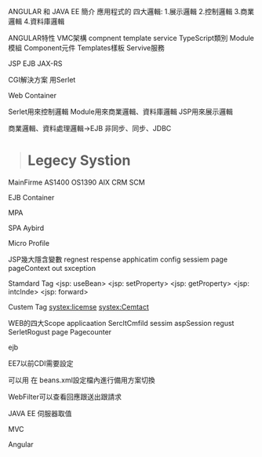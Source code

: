 ANGULAR 和 JAVA EE 簡介
應用程式的
四大邏輯:
1.展示邏輯
2.控制邏輯
3.商業邏輯
4.資料庫邏輯

ANGULAR特性
VMC架構 compnent template service
TypeScript類別
Module模組
Component元件
Templates樣板
Servive服務

JSP EJB JAX-RS

CGI解決方案 用Serlet

Web Container

Serlet用來控制邏輯
Module用來商業邏輯、資料庫邏輯
JSP用來展示邏輯

商業邏輯、資料處理邏輯->EJB 非同步、同步、JDBC

># Legecy Systion
MainFirme
AS1400
OS1390
AIX
CRM
SCM

EJB Container

MPA

SPA
Aybird

Micro Profile

JSP幾大隱含變數
regnest
respense
apphicatim
config
sessiem
page
pageContext
out
sxception

Stamdard Tag
<jsp: useBean>
<jsp: setProperty>
<jsp: getProperty>
<jsp: intclnde>
<jsp: forward>

Custem Tag
<systex:licemse>
<systex:Cemtact>

WEB的四大Scope
applicaation SercltCmfild
sessim aspSession
regust SerletRogust
page Pagecounter

ejb

EE7以前CDI需要設定

可以用<alternatives> 在 beans.xml設定檔內進行備用方案切換
	
WebFilter可以查看回應跟送出跟請求
	
JAVA EE 伺服器取值
	
MVC
	
Angular